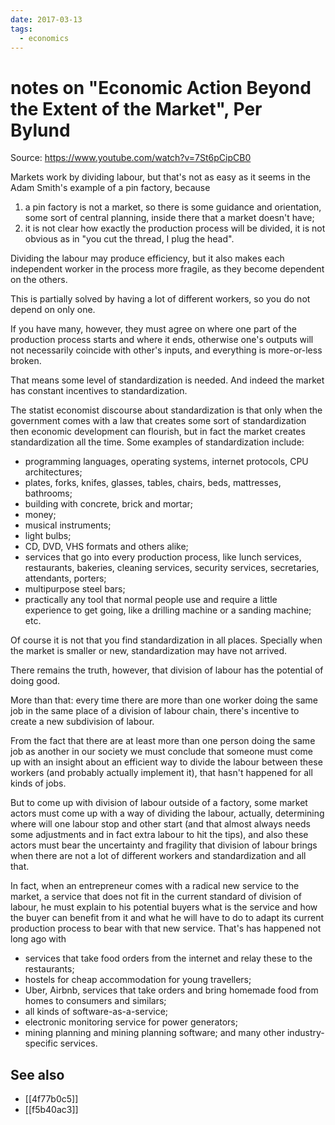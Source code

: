 ```yaml
---
date: 2017-03-13
tags:
  - economics
---
```


# notes on "Economic Action Beyond the Extent of the Market", Per Bylund

Source: <https://www.youtube.com/watch?v=7St6pCipCB0>

Markets work by dividing labour, but that's not as easy as it seems in the Adam Smith's example of a pin factory, because

1. a pin factory is not a market, so there is some guidance and orientation, some sort of central planning, inside there that a market doesn't have;
2. it is not clear how exactly the production process will be divided, it is not obvious as in "you cut the thread, I plug the head".

Dividing the labour may produce efficiency, but it also makes each independent worker in the process more fragile, as they become dependent on the others.

This is partially solved by having a lot of different workers, so you do not depend on only one.

If you have many, however, they must agree on where one part of the production process starts and where it ends, otherwise one's outputs will not necessarily coincide with other's inputs, and everything is more-or-less broken.

That means some level of standardization is needed. And indeed the market has constant incentives to standardization.

The statist economist discourse about standardization is that only when the government comes with a law that creates some sort of standardization then economic development can flourish, but in fact the market creates standardization all the time. Some examples of standardization include:

  * programming languages, operating systems, internet protocols, CPU architectures;
  * plates, forks, knifes, glasses, tables, chairs, beds, mattresses, bathrooms;
  * building with concrete, brick and mortar;
  * money;
  * musical instruments;
  * light bulbs;
  * CD, DVD, VHS formats and others alike;
  * services that go into every production process, like lunch services, restaurants, bakeries, cleaning services, security services, secretaries, attendants, porters;
  * multipurpose steel bars;
  * practically any tool that normal people use and require a little experience to get going, like a drilling machine or a sanding machine; etc.

Of course it is not that you find standardization in all places. Specially when the market is smaller or new, standardization may have not arrived.

There remains the truth, however, that division of labour has the potential of doing good.

More than that: every time there are more than one worker doing the same job in the same place of a division of labour chain, there's incentive to create a new subdivision of labour.

From the fact that there are at least more than one person doing the same job as another in our society we must conclude that someone must come up with an insight about an efficient way to divide the labour between these workers (and probably actually implement it), that hasn't happened for all kinds of jobs.

But to come up with division of labour outside of a factory, some market actors must come up with a way of dividing the labour, actually, determining where will one labour stop and other start (and that almost always needs some adjustments and in fact extra labour to hit the tips), and also these actors must bear the uncertainty and fragility that division of labour brings when there are not a lot of different workers and standardization and all that.

In fact, when an entrepreneur comes with a radical new service to the market, a service that does not fit in the current standard of division of labour, he must explain to his potential buyers what is the service and how the buyer can benefit from it and what he will have to do to adapt its current production process to bear with that new service. That's has happened not long ago with

  * services that take food orders from the internet and relay these to the restaurants;
  * hostels for cheap accommodation for young travellers;
  * Uber, Airbnb, services that take orders and bring homemade food from homes to consumers and similars;
  * all kinds of software-as-a-service;
  * electronic monitoring service for power generators;
  * mining planning and mining planning software; and many other industry-specific services.

## See also

* [[4f77b0c5]]
* [[f5b40ac3]]
